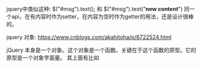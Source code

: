 jquery中类似这种:  $("#msg").text(); 和 $("#msg").text("<b>new content</b>")
同一个api，在有内容时作为setter，在内容为空时作为getter的用法，还是设计很棒的。


jquery 对象: https://www.cnblogs.com/akahitoha/p/6722524.html


jQuery 本身是一个对象。这个对象是一个函数。关键在于这个函数的原型。它的原型是一个对象字面量。
其上面有比如 